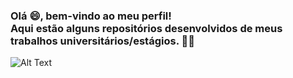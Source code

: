 ### Olá 😄, bem-vindo ao meu perfil! <br /> Aqui estão alguns repositórios desenvolvidos de meus trabalhos universitários/estágios. 👋:blush:


![Alt Text](https://media.giphy.com/media/OkJat1YNdoD3W/giphy.gif)







<!--
**MarceloAugustoMonteiro/MarceloAugustoMonteiro** is a ✨ _special_ ✨ repository because its `README.md` (this file) appears on your GitHub profile.

Here are some ideas to get you started:

- 🔭 I’m currently working on ...
- 🌱 I’m currently learning ...
- 👯 I’m looking to collaborate on ...
- 🤔 I’m looking for help with ...
- 💬 Ask me about ...
- 📫 How to reach me: ...
- 😄 Pronouns: ...
- ⚡ Fun fact: ...
-->
